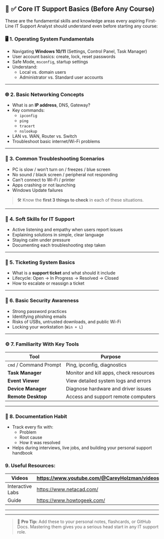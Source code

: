 ## 🧠 ✅ Core IT Support Basics (Before Any Course)

These are the fundamental skills and knowledge areas every aspiring First-Line IT Support Analyst should understand even before starting any course:

### 🖥️ 1. Operating System Fundamentals
- Navigating **Windows 10/11** (Settings, Control Panel, Task Manager)
- User account basics: create, lock, reset passwords
- Safe Mode, `msconfig`, startup settings
- Understand:
  - Local vs. domain users
  - Administrator vs. Standard user accounts

---

### 🌐 2. Basic Networking Concepts
- What is an **IP address**, DNS, Gateway?
- Key commands:
  - `ipconfig`
  - `ping`
  - `tracert`
  - `nslookup`
- LAN vs. WAN, Router vs. Switch
- Troubleshoot basic internet/Wi-Fi problems

---

### 🔧 3. Common Troubleshooting Scenarios
- PC is slow / won’t turn on / freezes / blue screen
- No sound / black screen / peripheral not responding
- Can't connect to Wi-Fi / printer
- Apps crashing or not launching
- Windows Update failures

> 🛠 Know the **first 3 things to check** in each of these situations.

---

### 👥 4. Soft Skills for IT Support
- Active listening and empathy when users report issues
- Explaining solutions in simple, clear language
- Staying calm under pressure
- Documenting each troubleshooting step taken

---

### 🎫 5. Ticketing System Basics
- What is a **support ticket** and what should it include
- Lifecycle: Open → In Progress → Resolved → Closed
- How to escalate or reassign a ticket

---

### 🔐 6. Basic Security Awareness
- Strong password practices
- Identifying phishing emails
- Risks of USBs, untrusted downloads, and public Wi-Fi
- Locking your workstation (`Win + L`)

---

### ⚙️ 7. Familiarity With Key Tools
| Tool              | Purpose                                  |
|-------------------|------------------------------------------|
| `cmd` / Command Prompt | Ping, ipconfig, diagnostics        |
| **Task Manager**   | Monitor and kill apps, check resources  |
| **Event Viewer**   | View detailed system logs and errors    |
| **Device Manager** | Diagnose hardware and driver issues     |
| **Remote Desktop** | Access and support remote computers     |

---

### 🧾 8. Documentation Habit
- Track every fix with:
  - Problem
  - Root cause
  - How it was resolved
- Helps during interviews, live jobs, and building your personal support handbook
### 9. Useful Resources:
| Videos              | https://www.youtube.com/@CareyHolzman/videos|
|-------------------|------------------------------------------|
| Interactive Labs| https://www.netacad.com/        |
| Guide   | https://www.howtogeek.com/  |
-----------------------------------------

---

> 📝 **Pro Tip:** Add these to your personal notes, flashcards, or GitHub Docs. Mastering them gives you a serious head start in any IT support role.
